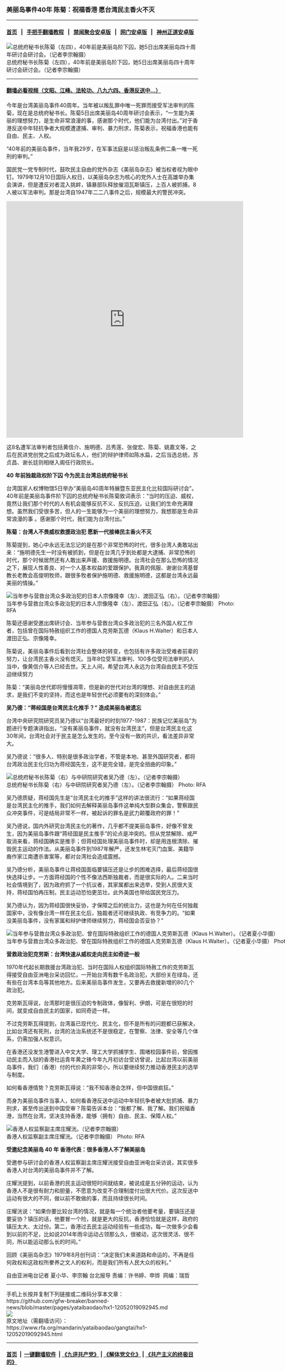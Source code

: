 ### 美丽岛事件40年  陈菊：祝福香港 愿台湾民主香火不灭
------------------------

#### [首页](https://github.com/gfw-breaker/banned-news/blob/master/README.md) &nbsp;&nbsp;|&nbsp;&nbsp; [手把手翻墙教程](https://github.com/gfw-breaker/guides/wiki) &nbsp;&nbsp;|&nbsp;&nbsp; [禁闻聚合安卓版](https://github.com/gfw-breaker/bn-android) &nbsp;&nbsp;|&nbsp;&nbsp; [网门安卓版](https://github.com/oGate2/oGate) &nbsp;&nbsp;|&nbsp;&nbsp; [神州正道安卓版](https://github.com/SzzdOgate/update) 



<div id="headerimg">
 <img alt="总统府秘书长陈菊（左四），40年前是美丽岛阶下囚，她5日出席美丽岛四十周年研讨会研讨会。（记者李宗翰摄）" src="https://www.rfa.org/mandarin/yataibaodao/gangtai/hx1-12052019092945.html/4e00.jpg/@@images/f9eccb46-124a-4a73-8bae-073e1dc0c577.jpeg" title="总统府秘书长陈菊（左四），40年前是美丽岛阶下囚，她5日出席美丽岛四十周年研讨会研讨会。（记者李宗翰摄）"/>
 <div id="headerimgcontents">
  <div id="headerimgcaption">
   <span>
    总统府秘书长陈菊（左四），40年前是美丽岛阶下囚，她5日出席美丽岛四十周年研讨会研讨会。（记者李宗翰摄）
   </span>
   <!-- zoomattribute -->
  </div>
  <!-- headerimgcaption -->
 </div>
 <!-- headerimagecontents -->
</div>

<hr/>


#### [翻墙必看视频（文昭、江峰、法轮功、八九六四、香港反送中...）](https://github.com/gfw-breaker/banned-news/blob/master/pages/links.md)

<div id="storytext">
 <div>
  <div class="slot_header">
  </div>
 </div>
 <p>
 </p>
 <p>
  今年是台湾美丽岛事件40周年。当年被以叛乱罪中唯一死罪而接受军法审判的陈菊，现在是总统府秘书长。陈菊5日出席美丽岛40周年研讨会表示，“一生能为美丽的理想努力，是生命非常浪漫的事，感谢那个时代，他们能为台湾付出。”对于香港反送中年轻抗争者大规模遭逮捕、审判、暴力刑求，陈菊表示，祝福香港也能有自由、民主、人权。
 </p>
 <p>
  “40年前的美丽岛事件，当年我29岁，在军事法庭是以惩治叛乱条例二条一唯一死刑的审判。”
 </p>
 <p>
 </p>
 <p>
 </p>
 <p>
  国民党一党专制时代，鼓吹民主自由的党外杂志《美丽岛杂志》被当权者视为眼中钉。1979年12月10日国际人权日，以美丽岛杂志为核心的党外人士在高雄举办集会演讲，但是遭反对者混入挑衅，镇暴部队释放催泪瓦斯镇压，上百人被抓捕，8人被以军法审判。那是台湾自1947年二二八事件之后，规模最大的警民冲突。
 </p>
 <p>
 </p>
 <p>
  <iframe frameborder="0" height="620" scrolling="no" src="https://www.facebook.com/plugins/video.php?href=https%3A%2F%2Fwww.facebook.com%2FRFAChinese%2Fvideos%2F2637193263005138%2F&amp;show_text=0&amp;width=622" width="622">
  </iframe>
 </p>
 <p>
 </p>
 <p>
  这8名遭军法审判者包括黄信介、施明德、吕秀莲、张俊宏、陈菊、姚嘉文等，之后在民进党创党之后成为政坛名人，他们的辩护律师如陈水扁，之后当选总统，苏贞昌、谢长廷则相继入阁任行政院长。
 </p>
 <p>
  <b>
   40
  </b>
  <b>
   年前独裁政权阶下囚
  </b>
  <b>
  </b>
  <b>
   今为民主台湾总统府秘书长
  </b>
  <b>
  </b>
 </p>
 <p>
  台湾国家人权博物馆5日举办“美丽岛40周年特展暨东亚民主化比较国际研讨会”。40年前是美丽岛事件阶下囚的总统府秘书长陈菊致词表示：“当时的压迫、威权，竟然让我们那个时代的人有机会能够反抗不义、反抗压迫，让我们的生命充满理想。虽然我们受很多苦，但人的一生能够为一个美丽的理想努力，我想那是生命非常浪漫的事 。感谢那个时代，我们能为台湾付出。”
 </p>
 <p>
  <b>
   陈菊：台湾人不畏威权救援政治犯
  </b>
  <b>
  </b>
  <b>
   愿新一代接棒民主香火不灭
  </b>
  <b>
  </b>
 </p>
 <p>
  陈菊提到，她心中永远无法忘记的是在那个非常恐怖的时代，很多台湾人勇敢站出来：“施明德先生一时没有被抓到，但是在台湾几乎到处都是大逮捕、非常恐怖的时代，那个时候居然还有人敢出来声援、救援施明德。台湾社会在那么恐怖的情况之下，展现人性善良、对一个人基本权益的爱跟保护。我真的佩服、谢谢台湾基督教长老教会高俊明牧师，跟很多牧者保护施明德、救援施明德，这都是台湾永远最美丽的情操。”
 </p>
 <p>
 </p>
 <p>
  <div class="image-inline captioned" style="width:622px;">
   <div style="width:622px;">
    <img alt="当年参与营救台湾众多政治犯的日本人宗像隆幸（左）、渡田正弘（右）。（记者李宗翰摄）" src="https://www.rfa.org/mandarin/yataibaodao/gangtai/hx1-12052019092945.html/4e8c.jpg" title="当年参与营救台湾众多政治犯的日本人宗像隆幸（左）、渡田正弘（右）。（记者李宗翰摄）"/>
   </div>
   <div class="image-caption">
    <span style="width:622px;">
     当年参与营救台湾众多政治犯的日本人宗像隆幸（左）、渡田正弘（右）。（记者李宗翰摄）
    </span>
    <span class="copyright">
     Photo: RFA
    </span>
   </div>
  </div>
 </p>
 <p>
  陈菊还感谢受邀出席研讨会、当年参与营救台湾众多政治犯的三名外国人权工作者，包括曾在国际特赦组织工作的德国人克劳斯瓦德（Klaus H.Walter）和日本人渡田正弘、宗像隆幸。
 </p>
 <p>
  陈菊说，美丽岛事件后看到台湾社会整体的转变，也包括有许多政治受难者前辈的努力，让台湾民主香火没有熄灭。当年8位受军法审判、100多位受司法审判的人当中，像黄信介等人已经去世。天上人间，希望台湾人永远为台湾自由民主不受压迫继续努力
 </p>
 <p>
  陈菊：“美丽岛世代即将慢慢凋零，但是新的世代对台湾的理想、对自由民主的追求，是我们不变的坚持，而这也是年轻世代必须要有的深刻体会。”
 </p>
 <p>
  <b>
   吴乃德：“蒋经国是台湾民主化推手？”
  </b>
  <b>
  </b>
  <b>
   造成美丽岛被遗忘
  </b>
  <b>
  </b>
 </p>
 <p>
  台湾中央研究院研究员吴乃德以“台湾最好的时刻1977-1987：民族记忆美丽岛”为题进行专题演讲指出，“没有美丽岛事件，就没有台湾民主”，但是台湾民主化这30年间，台湾社会对于民主是怎么发生的，至今没有一致的共识，看法差异非常大。
 </p>
 <p>
  吴乃德说：“很多人、特别是很多政治学者，不管是本地、甚至外国研究者，都将台湾政治民主化归功为蒋经国先生，这不是完全错，是完全扭曲的印象。”
 </p>
 <p>
 </p>
 <p>
  <div class="image-inline captioned" style="width:1280px;">
   <div style="width:1280px;">
    <img alt="总统府秘书长陈菊（右）与中研院研究者吴乃德（左）。（记者李宗翰摄）" src="https://www.rfa.org/mandarin/yataibaodao/gangtai/hx1-12052019092945.html/56db.jpg" title="总统府秘书长陈菊（右）与中研院研究者吴乃德（左）。（记者李宗翰摄）"/>
   </div>
   <div class="image-caption">
    <span style="width:1280px;">
     总统府秘书长陈菊（右）与中研院研究者吴乃德（左）。（记者李宗翰摄）
    </span>
    <span class="copyright">
     Photo: RFA
    </span>
   </div>
  </div>
 </p>
 <p>
  吴乃德质疑，蒋经国先生是“台湾民主化的推手”这样的讲法很流行：“如果蒋经国是台湾民主化的推手，我们如何去解释美丽岛事件这单纯大型群众集会，警察跟民众冲突事件，可是结局非常不一样，被起诉的罪名是武力颠覆政府的罪！”
 </p>
 <p>
  吴乃德说，国内外研究台湾民主化的著作，几乎都不提美丽岛事件，好像不曾发生，因为美丽岛事件跟“蒋经国是民主推手”的论点是冲突的。但从党禁解除、戒严取消来看，蒋经国确实是推手；但蒋经国处理美丽岛事件时，却是用连根清除、摧毁民主运动的作法。从美丽岛事件到1987年解严，还发生林宅灭门血案、美籍华裔作家江南遭杀害案等，都对台湾社会造成震撼。
 </p>
 <p>
  吴乃德分析，美丽岛事件让蒋经国面临要镇压还是让步的困难选择，最后蒋经国很快选择让步。一方面蒋经国的个性不像法西斯独裁者，而是很实际的人。二来当时社会情境到了，因为政府抓了一个抗议者，其家属都出来选举，受到人民很大支持，蒋经国怕再压制，民主运动恐怕更茁壮。此外美国也带给国民党压力。
 </p>
 <p>
  吴乃德认为，因为蒋经国很快妥协，才保障之后的统治力，这也是为何在任何独裁国家中，没有像台湾一样在民主化后，独裁者还可继续执政、有竞争力的。“如果没美丽岛事件，没有家属和辩护律师继续努力，蒋经国会否妥协？”
 </p>
 <p>
 </p>
 <p>
  <div class="image-inline captioned" style="width:1500px;">
   <div style="width:1500px;">
    <img alt="当年参与营救台湾众多政治犯、曾在国际特赦组织工作的德国人克劳斯瓦德（Klaus H.Walter）。（记者夏小华摄）" src="https://www.rfa.org/mandarin/yataibaodao/gangtai/hx1-12052019092945.html/4e09.jpg" title="当年参与营救台湾众多政治犯、曾在国际特赦组织工作的德国人克劳斯瓦德（Klaus H.Walter）。（记者夏小华摄）"/>
   </div>
   <div class="image-caption">
    <span style="width:1500px;">
     当年参与营救台湾众多政治犯、曾在国际特赦组织工作的德国人克劳斯瓦德（Klaus H.Walter）。（记者夏小华摄）
    </span>
    <span class="copyright">
     Photo: RFA
    </span>
   </div>
  </div>
 </p>
 <p>
  <b>
   营救政治犯克劳斯：台湾快速从威权走向民主如奇迹一般
  </b>
  <b>
  </b>
 </p>
 <p>
  1970年代起长期救援台湾政治犯、当时在国际人权组织国际特赦工作的克劳斯瓦得接受自由亚洲电台采访回忆，一开始台湾有数千名政治犯，大部份关在绿岛，还有些在台湾本岛等其他地方。后来美丽岛事件发生，又要再去救援新增的80几个政治犯。
 </p>
 <p>
  克劳斯瓦得说，台湾那时是很压迫的专制政体，像智利、伊朗，可是在很短的时间，就变成自由民主的国家，如同奇迹一样。
 </p>
 <p>
  不过克劳斯瓦得提到，台湾虽已现代化、民主化，但不是所有的问题都已获解决，比如台湾还有死刑，台湾的法治系统还不是很稳定，在警察、法律、安全等几个体系，仍需加强人权意识。
 </p>
 <p>
  在香港还没发生港警进入中文大学、理工大学抓捕学生、围堵校园事件前，曾因推动民主而入狱的香港社运青年黄之锋今年九月初访台受访曾说，比起台湾以前美丽岛事件，我们（香港）付的代价真的非常小，所以要继续努力推动香港民主的选举与制度。
 </p>
 <p>
  如何看香港情势？克劳斯瓦得说：“我不知香港会怎样，但中国很疯狂。”
 </p>
 <p>
  而身为美丽岛事件当事人，如何看香港反送中运动中年轻抗争者被大批抓捕、暴力刑求，甚至传出送到中国受审？陈菊告诉本台：“我都了解、我了解。我们祝福香港，当然在台湾，坚决支持香港，能够（拥有）自由、民主、保障人权。”
 </p>
 <p>
 </p>
 <p>
  <div class="image-inline captioned" style="width:1280px;">
   <div style="width:1280px;">
    <img alt="香港人权监察副主席庄耀洸。（记者李宗翰摄）" src="https://www.rfa.org/mandarin/yataibaodao/gangtai/hx1-12052019092945.html/4e94.jpg" title="香港人权监察副主席庄耀洸。（记者李宗翰摄）"/>
   </div>
   <div class="image-caption">
    <span style="width:1280px;">
     香港人权监察副主席庄耀洸。（记者李宗翰摄）
    </span>
    <span class="copyright">
     Photo: RFA
    </span>
   </div>
  </div>
 </p>
 <p>
  <b>
   受邀纪念美丽岛
  </b>
  <b>
   40
  </b>
  <b>
   年
  </b>
  <b>
  </b>
  <b>
  </b>
  <b>
   香港代表：很多香港人不了解美丽岛
  </b>
  <b>
  </b>
 </p>
 <p>
  受邀参与研讨会的香港人权监察副主席庄耀洸接受自由亚洲电台采访说，其实很多香港人对台湾的美丽岛事件并不了解。
 </p>
 <p>
  庄耀洸提到，以前香港的民主运动很短时间就结束，被说成是五分钟的运动，认为香港人不是很有耐力和胆量，不愿意为改变不合理制度付出很大代价。这次反送中运动有很大的不同，做以前不敢做的事，而且持续很长时间。
 </p>
 <p>
  庄耀洸说：“如果你要比较台湾的情况，就是每一个统治者他要考量，要镇压还是要妥协？镇压的话，他要冒一个险，就是更大的反抗，香港恰恰就是这样，政府的镇压太大、太过份。第二，香港过去民主运动经验有一些成功，每一次做多少会看到以前的不足，比如说2014年雨伞运动占领那么久，很被动，这次很灵活、很不同，所以能运动那么长的时间。”
 </p>
 <p>
  回顾《美丽岛杂志》1979年8月创刊词：“决定我们未来道路和命运的，不再是任何政权和这政权所豢养之文人的权利，而是我们所有人民大众的权利。”
 </p>
 <p>
 </p>
 <p>
  自由亚洲电台记者 夏小华、李宗翰 台北报导 责编：许书婷、申铧  网编：瑞哲
 </p>
</div>

<hr/>
手机上长按并复制下列链接或二维码分享本文章：<br/>
https://github.com/gfw-breaker/banned-news/blob/master/pages/yataibaodao/hx1-12052019092945.md <br/>
<a href='https://github.com/gfw-breaker/banned-news/blob/master/pages/yataibaodao/hx1-12052019092945.md'><img src='https://github.com/gfw-breaker/banned-news/blob/master/pages/yataibaodao/hx1-12052019092945.md.png'/></a> <br/>
原文地址（需翻墙访问）：https://www.rfa.org/mandarin/yataibaodao/gangtai/hx1-12052019092945.html


------------------------
#### [首页](https://github.com/gfw-breaker/banned-news/blob/master/README.md) &nbsp;|&nbsp; [一键翻墙软件](https://github.com/gfw-breaker/nogfw/blob/master/README.md) &nbsp;| [《九评共产党》](https://github.com/gfw-breaker/9ping.md/blob/master/README.md#九评之一评共产党是什么) | [《解体党文化》](https://github.com/gfw-breaker/jtdwh.md/blob/master/README.md) | [《共产主义的终极目的》](https://github.com/gfw-breaker/gczydzjmd.md/blob/master/README.md)


<img src='http://gfw-breaker.win/banned-news/pages/yataibaodao/hx1-12052019092945.md' width='0px' height='0px'/>